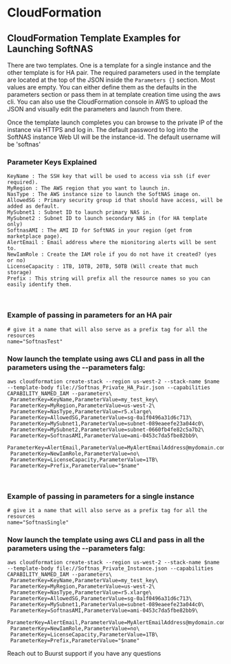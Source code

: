 # CloudFormation
## CloudFormation Template Examples for Launching SoftNAS

There are two templates. One is a template for a single instance and the other template is for HA pair. The required parameters used in the template are located at the top of the JSON inside the ```Parameters {}``` section. Most values are empty. You can either define them as the defaults in the parameters section or pass them in at template creation time using the aws cli. You can also use the CloudFormation console in AWS to upload the JSON and visually edit the parameters and launch from there.

Once the template launch completes you can browse to the private IP of the instance via  HTTPS and log in. The default password to log into the SoftNAS instance Web UI will be the instance-id. The default username will be 'softnas'

### Parameter Keys Explained
```
KeyName : The SSH key that will be used to access via ssh (if ever required).
MyRegion : The AWS region that you want to launch in.
NasType : The AWS instance size to launch the SoftNAS image on.
AllowedSG : Primary security group id that should have access, will be added as default.
MySubnet1 : Subnet ID to launch primary NAS in.
MySubnet2 : Subnet ID to launch secondary NAS in (for HA template only)
SoftnasAMI : The AMI ID for SoftNAS in your region (get from marketplace page).
AlertEmail : Email address where the mionitoring alerts will be sent to.
NewIamRole : Create the IAM role if you do not have it created? (yes or no)
LicenseCapacity : 1TB, 10TB, 20TB, 50TB (Will create that much storage)
Prefix : This string will prefix all the resource names so you can easily identify them.
```
<br/>

### Example of passing in parameters for an HA pair
```
# give it a name that will also serve as a prefix tag for all the resources
name="SoftnasTest"
```
### Now launch the template using aws CLI and pass in all the parameters using the --parameters falg:
```
aws cloudformation create-stack --region us-west-2 --stack-name $name --template-body file://Softnas_Private_HA_Pair.json --capabilities CAPABILITY_NAMED_IAM --parameters\
 ParameterKey=KeyName,ParameterValue=my_test_key\
 ParameterKey=MyRegion,ParameterValue=us-west-2\
 ParameterKey=NasType,ParameterValue=r5.xlarge\
 ParameterKey=AllowedSG,ParameterValue=sg-0a1f0496a31d6c713\
 ParameterKey=MySubnet1,ParameterValue=subnet-089eaeefe23a044c0\
 ParameterKey=MySubnet2,ParameterValue=subnet-0660fb4fe82c5a7b2\
 ParameterKey=SoftnasAMI,ParameterValue=ami-0453c7da5fbe82bb9\
 ParameterKey=AlertEmail,ParameterValue=MyAlertEmailAddress@mydomain.com\
 ParameterKey=NewIamRole,ParameterValue=no\
 ParameterKey=LicenseCapacity,ParameterValue=1TB\
 ParameterKey=Prefix,ParameterValue="$name"
```
<br/>

### Example of passing in parameters for a single instance

```
# give it a name that will also serve as a prefix tag for all the resources
name="SoftnasSingle"
```
### Now launch the template using aws CLI and pass in all the parameters using the --parameters falg:
```
aws cloudformation create-stack --region us-west-2 --stack-name $name --template-body file://Softnas_Private_Instance.json --capabilities CAPABILITY_NAMED_IAM --parameters\
 ParameterKey=KeyName,ParameterValue=my_test_key\
 ParameterKey=MyRegion,ParameterValue=us-west-2\
 ParameterKey=NasType,ParameterValue=r5.xlarge\
 ParameterKey=AllowedSG,ParameterValue=sg-0a1f0496a31d6c713\
 ParameterKey=MySubnet1,ParameterValue=subnet-089eaeefe23a044c0\
 ParameterKey=SoftnasAMI,ParameterValue=ami-0453c7da5fbe82bb9\
 ParameterKey=AlertEmail,ParameterValue=MyAlertEmailAddress@mydomain.com\
 ParameterKey=NewIamRole,ParameterValue=no\
 ParameterKey=LicenseCapacity,ParameterValue=1TB\
 ParameterKey=Prefix,ParameterValue="$name"
```

Reach out to Buurst support if you have any questions

